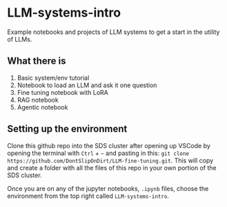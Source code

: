 # LLM-systems-intro
Example notebooks and projects of LLM systems to get a start in the utility of LLMs.

## What there is
1. Basic system/env tutorial
2. Notebook to load an LLM and ask it one question
3. Fine tuning notebook with LoRA
4. RAG notebook
5. Agentic notebook

## Setting up the environment
Clone this github repo into the SDS cluster after opening up VSCode by opening the terminal with `Ctrl` + `~` and pasting in this: `git clone https://github.com/DontSlipOnDirt/LLM-fine-tuning.git`. This will copy and create a folder with all the files of this repo in your own portion of the SDS cluster.

Once you are on any of the jupyter notebooks, `.ipynb` files, choose the environment from the top right called `LLM-systems-intro`.